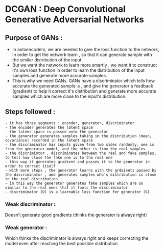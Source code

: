 # DCGAN : Deep Convolutional Generative Adversarial Networks


## Purpose of GANs :
- In autoencoders, we are needed to give the loss function to the network, in order to get the network learn , so that it can generate sample with the similar distribution of the input. 
- But we want the network to learn more smartly , we want it to construct it's own loss function in order to learn the distribution of the input samples and generate more accurate samples.
- This is why we need GANs. GANs have a discriminator which tells how accurate the generated sample is , and give the generator a feedback (gradient) to help it correct it's distribution and generate more accurate samples which are more close to the input's distribution.

## Steps followed :
    - it has three segments : encoder, generator, discriminator 
    - the encoder generates the latent space 
    - the latent space is passed onto the generator 
    - the generator generates samples taking in the distribution (mean, covariance) recorded in the latent space 
    - the discriminator has inputs given from two sides randomly, one is from the generator model, and the other is from the real samples 
    - the discrimintor , discriminates between the real and fake samples, to tell how close the fake one is to the real one 
    - this way it generates gradient and passes it to the generator in order to corrcet itself 
    - with more steps , the generator learns with the grdaients passed by the discriminator , and generates samples who's distribution is close to the real distribution 
    - in this way the generator generates fake samples which are so similar to the real ones that it fools the discriminator 
    - discriminator (D) is a learnable loss function for generator (G)
    
### Weak discriminator : 
Doesn't generate good gradients (thinks the generator is always right)

### Weak generator : 
Which thinks the discriminator is always right and keeps correcting the model even after reaching the best possible distribution 
